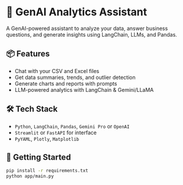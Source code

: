 # 🤖 GenAI Analytics Assistant

A GenAI-powered assistant to analyze your data, answer business questions, and generate insights using LangChain, LLMs, and Pandas.

## 📦 Features
- Chat with your CSV and Excel files
- Get data summaries, trends, and outlier detection
- Generate charts and reports with prompts
- LLM-powered analytics with LangChain & Gemini/LLaMA

## 🛠️ Tech Stack
- `Python`, `LangChain`, `Pandas`, `Gemini Pro` or `OpenAI`
- `Streamlit` or `FastAPI` for interface
- `PyYAML`, `Plotly`, `Matplotlib`

## 🏁 Getting Started
```bash
pip install -r requirements.txt
python app/main.py
